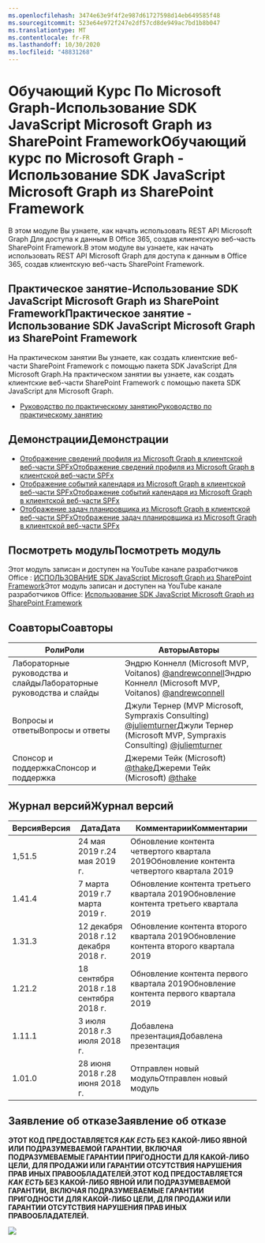 ```yaml
---
ms.openlocfilehash: 3474e63e9f4f2e987d61727598d14eb649585f48
ms.sourcegitcommit: 523e64e972f247e2df57cd8de949ac7bd1b8b047
ms.translationtype: MT
ms.contentlocale: fr-FR
ms.lasthandoff: 10/30/2020
ms.locfileid: "48831268"
---
```

# <a name="---microsoft-graph----sdk-javascript-microsoft-graph--sharepoint-framework"></a><span data-ttu-id="19900-101">Обучающий Курс По Microsoft Graph-Использование SDK JavaScript Microsoft Graph из SharePoint Framework</span><span class="sxs-lookup"><span data-stu-id="19900-101">Обучающий курс по Microsoft Graph - Использование SDK JavaScript Microsoft Graph из SharePoint Framework</span></span>

<span data-ttu-id="19900-102">В этом модуле Вы узнаете, как начать использовать REST API Microsoft Graph Для доступа к данным В Office 365, создав клиентскую веб-часть SharePoint Framework.</span><span class="sxs-lookup"><span data-stu-id="19900-102">В этом модуле вы узнаете, как начать использовать REST API Microsoft Graph для доступа к данным в Office 365, создав клиентскую веб-часть SharePoint Framework.</span></span>

## <a name="-----sdk-javascript-microsoft-graph--sharepoint-framework"></a><span data-ttu-id="19900-103">Практическое занятие-Использование SDK JavaScript Microsoft Graph из SharePoint Framework</span><span class="sxs-lookup"><span data-stu-id="19900-103">Практическое занятие - Использование SDK JavaScript Microsoft Graph из SharePoint Framework</span></span>

<span data-ttu-id="19900-104">На практическом занятии Вы узнаете, как создать клиентские веб-части SharePoint Framework с помощью пакета SDK JavaScript Для Microsoft Graph.</span><span class="sxs-lookup"><span data-stu-id="19900-104">На практическом занятии вы узнаете, как создать клиентские веб-части SharePoint Framework с помощью пакета SDK JavaScript для Microsoft Graph.</span></span>

- [<span data-ttu-id="19900-105">Руководство по практическому занятию</span><span class="sxs-lookup"><span data-stu-id="19900-105">Руководство по практическому занятию</span></span>](./Lab.md)

## <a name=""></a><span data-ttu-id="19900-106">Демонстрации</span><span class="sxs-lookup"><span data-stu-id="19900-106">Демонстрации</span></span>

- [<span data-ttu-id="19900-107">Отображение сведений профиля из Microsoft Graph в клиентской веб-части SPFx</span><span class="sxs-lookup"><span data-stu-id="19900-107">Отображение сведений профиля из Microsoft Graph в клиентской веб-части SPFx</span></span>](./Demos/01-personal-info)
- [<span data-ttu-id="19900-108">Отображение событий календаря из Microsoft Graph в клиентской веб-части SPFx</span><span class="sxs-lookup"><span data-stu-id="19900-108">Отображение событий календаря из Microsoft Graph в клиентской веб-части SPFx</span></span>](./Demos/02-events)
- [<span data-ttu-id="19900-109">Отображение задач планировщика из Microsoft Graph в клиентской веб-части SPFx</span><span class="sxs-lookup"><span data-stu-id="19900-109">Отображение задач планировщика из Microsoft Graph в клиентской веб-части SPFx</span></span>](./Demos/03-tasks)

## <a name="-"></a><span data-ttu-id="19900-110">Посмотреть модуль</span><span class="sxs-lookup"><span data-stu-id="19900-110">Посмотреть модуль</span></span>

<span data-ttu-id="19900-111">Этот модуль записан и доступен на YouTube канале разработчиков Office : [ИСПОЛЬЗОВАНИЕ SDK JavaScript Microsoft Graph из SharePoint Framework](https://www.youtube.com/watch?v=U1JrBwP3vc8)</span><span class="sxs-lookup"><span data-stu-id="19900-111">Этот модуль записан и доступен на YouTube канале разработчиков Office: [Использование SDK JavaScript Microsoft Graph из SharePoint Framework](https://www.youtube.com/watch?v=U1JrBwP3vc8)</span></span>

## <a name=""></a><span data-ttu-id="19900-112">Соавторы</span><span class="sxs-lookup"><span data-stu-id="19900-112">Соавторы</span></span>

| <span data-ttu-id="19900-113">Роли</span><span class="sxs-lookup"><span data-stu-id="19900-113">Роли</span></span> | <span data-ttu-id="19900-114">Авторы</span><span class="sxs-lookup"><span data-stu-id="19900-114">Авторы</span></span> |
| -------------------- | ------------------------------------------------------------------------------------- |
| <span data-ttu-id="19900-115">Лабораторные руководства и cлайды</span><span class="sxs-lookup"><span data-stu-id="19900-115">Лабораторные руководства и cлайды</span></span> | <span data-ttu-id="19900-116">Эндрю Коннелл (Microsoft MVP, Voitanos) [@andrewconnell](//github.com/andrewconnell)</span><span class="sxs-lookup"><span data-stu-id="19900-116">Эндрю Коннелл (Microsoft MVP, Voitanos) [@andrewconnell](//github.com/andrewconnell)</span></span> |
| <span data-ttu-id="19900-117">Вопросы и ответы</span><span class="sxs-lookup"><span data-stu-id="19900-117">Вопросы и ответы</span></span> | <span data-ttu-id="19900-118">Джули Тернер (MVP Microsoft, Sympraxis Consulting) [@juliemturner](//github.com/juliemturner)</span><span class="sxs-lookup"><span data-stu-id="19900-118">Джули Тернер (Microsoft MVP, Sympraxis Consulting) [@juliemturner](//github.com/juliemturner)</span></span> |
| <span data-ttu-id="19900-119">Спонсор и поддержка</span><span class="sxs-lookup"><span data-stu-id="19900-119">Спонсор и поддержка</span></span> | <span data-ttu-id="19900-120">Джереми Тейк (Microsoft) [@thake](//github.com/jthake-msft)</span><span class="sxs-lookup"><span data-stu-id="19900-120">Джереми Тейк (Microsoft) [@thake](//github.com/jthake-msft)</span></span> |

## <a name="-"></a><span data-ttu-id="19900-121">Журнал версий</span><span class="sxs-lookup"><span data-stu-id="19900-121">Журнал версий</span></span>

| <span data-ttu-id="19900-122">Версия</span><span class="sxs-lookup"><span data-stu-id="19900-122">Версия</span></span> | <span data-ttu-id="19900-123">Дата</span><span class="sxs-lookup"><span data-stu-id="19900-123">Дата</span></span> | <span data-ttu-id="19900-124">Комментарии</span><span class="sxs-lookup"><span data-stu-id="19900-124">Комментарии</span></span> |
| ------- | ------------------ | ---------------------- |
| <span data-ttu-id="19900-125">1,5</span><span class="sxs-lookup"><span data-stu-id="19900-125">1.5</span></span> | <span data-ttu-id="19900-126">24 мая 2019 г.</span><span class="sxs-lookup"><span data-stu-id="19900-126">24 мая 2019 г.</span></span> | <span data-ttu-id="19900-127">Обновление контента четвертого квартала 2019</span><span class="sxs-lookup"><span data-stu-id="19900-127">Обновление контента четвертого квартала 2019</span></span> |
| <span data-ttu-id="19900-128">1.4</span><span class="sxs-lookup"><span data-stu-id="19900-128">1.4</span></span> | <span data-ttu-id="19900-129">7 марта 2019 г.</span><span class="sxs-lookup"><span data-stu-id="19900-129">7 марта 2019 г.</span></span> | <span data-ttu-id="19900-130">Обновление контента третьего квартала 2019</span><span class="sxs-lookup"><span data-stu-id="19900-130">Обновление контента третьего квартала 2019</span></span> |
| <span data-ttu-id="19900-131">1.3</span><span class="sxs-lookup"><span data-stu-id="19900-131">1.3</span></span> | <span data-ttu-id="19900-132">12 декабря 2018 г.</span><span class="sxs-lookup"><span data-stu-id="19900-132">12 декабря 2018 г.</span></span> | <span data-ttu-id="19900-133">Обновление контента второго квартала 2019</span><span class="sxs-lookup"><span data-stu-id="19900-133">Обновление контента второго квартала 2019</span></span> |
| <span data-ttu-id="19900-134">1.2</span><span class="sxs-lookup"><span data-stu-id="19900-134">1.2</span></span> | <span data-ttu-id="19900-135">18 сентября 2018 г.</span><span class="sxs-lookup"><span data-stu-id="19900-135">18 сентября 2018 г.</span></span> | <span data-ttu-id="19900-136">Обновление контента первого квартала 2019</span><span class="sxs-lookup"><span data-stu-id="19900-136">Обновление контента первого квартала 2019</span></span> |
| <span data-ttu-id="19900-137">1.1</span><span class="sxs-lookup"><span data-stu-id="19900-137">1.1</span></span> | <span data-ttu-id="19900-138">3 июля 2018 г.</span><span class="sxs-lookup"><span data-stu-id="19900-138">3 июля 2018 г.</span></span> | <span data-ttu-id="19900-139">Добавлена презентация</span><span class="sxs-lookup"><span data-stu-id="19900-139">Добавлена презентация</span></span> |
| <span data-ttu-id="19900-140">1.0</span><span class="sxs-lookup"><span data-stu-id="19900-140">1.0</span></span> | <span data-ttu-id="19900-141">28 июня 2018 г.</span><span class="sxs-lookup"><span data-stu-id="19900-141">28 июня 2018 г.</span></span> | <span data-ttu-id="19900-142">Отправлен новый модуль</span><span class="sxs-lookup"><span data-stu-id="19900-142">Отправлен новый модуль</span></span> |

## <a name="--"></a><span data-ttu-id="19900-143">Заявление об отказе</span><span class="sxs-lookup"><span data-stu-id="19900-143">Заявление об отказе</span></span>

<span data-ttu-id="19900-144">**ЭТОТ КОД ПРЕДОСТАВЛЯЕТСЯ _КАК ЕСТЬ_ БЕЗ КАКОЙ-ЛИБО ЯВНОЙ ИЛИ ПОДРАЗУМЕВАЕМОЙ ГАРАНТИИ, ВКЛЮЧАЯ ПОДРАЗУМЕВАЕМЫЕ ГАРАНТИИ ПРИГОДНОСТИ ДЛЯ КАКОЙ-ЛИБО ЦЕЛИ, ДЛЯ ПРОДАЖИ ИЛИ ГАРАНТИИ ОТСУТСТВИЯ НАРУШЕНИЯ ПРАВ ИНЫХ ПРАВООБЛАДАТЕЛЕЙ.**</span><span class="sxs-lookup"><span data-stu-id="19900-144">**ЭТОТ КОД ПРЕДОСТАВЛЯЕТСЯ _КАК ЕСТЬ_ БЕЗ КАКОЙ-ЛИБО ЯВНОЙ ИЛИ ПОДРАЗУМЕВАЕМОЙ ГАРАНТИИ, ВКЛЮЧАЯ ПОДРАЗУМЕВАЕМЫЕ ГАРАНТИИ ПРИГОДНОСТИ ДЛЯ КАКОЙ-ЛИБО ЦЕЛИ, ДЛЯ ПРОДАЖИ ИЛИ ГАРАНТИИ ОТСУТСТВИЯ НАРУШЕНИЯ ПРАВ ИНЫХ ПРАВООБЛАДАТЕЛЕЙ.**</span></span>

<img src="https://telemetry.sharepointpnp.com/msgraph-training-spfx" />
